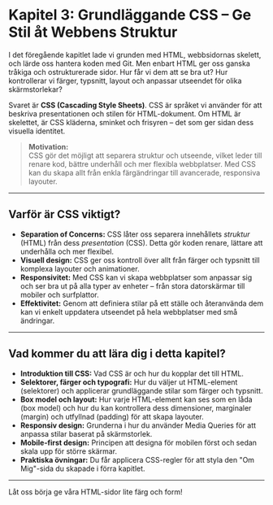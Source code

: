 # Kapitel 3: Grundläggande CSS – Ge Stil åt Webbens Struktur

I det föregående kapitlet lade vi grunden med HTML, webbsidornas skelett, och lärde oss hantera koden med Git. Men enbart HTML ger oss ganska tråkiga och ostrukturerade sidor. Hur får vi dem att se bra ut? Hur kontrollerar vi färger, typsnitt, layout och anpassar utseendet för olika skärmstorlekar?

Svaret är **CSS (Cascading Style Sheets)**. CSS är språket vi använder för att beskriva presentationen och stilen för HTML-dokument. Om HTML är skelettet, är CSS kläderna, sminket och frisyren – det som ger sidan dess visuella identitet.

> **Motivation:**  
> CSS gör det möjligt att separera struktur och utseende, vilket leder till renare kod, bättre underhåll och mer flexibla webbplatser. Med CSS kan du skapa allt från enkla färgändringar till avancerade, responsiva layouter.

---

## Varför är CSS viktigt?

- **Separation of Concerns:** CSS låter oss separera innehållets *struktur* (HTML) från dess *presentation* (CSS). Detta gör koden renare, lättare att underhålla och mer flexibel.
- **Visuell design:** CSS ger oss kontroll över allt från färger och typsnitt till komplexa layouter och animationer.
- **Responsivitet:** Med CSS kan vi skapa webbplatser som anpassar sig och ser bra ut på alla typer av enheter – från stora datorskärmar till mobiler och surfplattor.
- **Effektivitet:** Genom att definiera stilar på ett ställe och återanvända dem kan vi enkelt uppdatera utseendet på hela webbplatser med små ändringar.

---

## Vad kommer du att lära dig i detta kapitel?

- **Introduktion till CSS:** Vad CSS är och hur du kopplar det till HTML.
- **Selektorer, färger och typografi:** Hur du väljer ut HTML-element (selektorer) och applicerar grundläggande stilar som färger och typsnitt.
- **Box model och layout:** Hur varje HTML-element kan ses som en låda (box model) och hur du kan kontrollera dess dimensioner, marginaler (margin) och utfyllnad (padding) för att skapa layouter.
- **Responsiv design:** Grunderna i hur du använder Media Queries för att anpassa stilar baserat på skärmstorlek.
- **Mobile-first design:** Principen att designa för mobilen först och sedan skala upp för större skärmar.
- **Praktiska övningar:** Du får applicera CSS-regler för att styla den "Om Mig"-sida du skapade i förra kapitlet.

---

Låt oss börja ge våra HTML-sidor lite färg och form!
